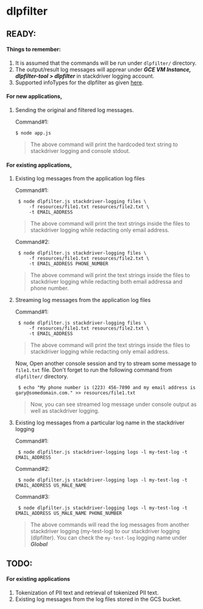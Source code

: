 # dlpfilter

## READY:
#### Things to remember:
1. It is assumed that the commands will be run under `dlpfilter/` directory.
2. The output/result log messages will apprear under ***GCE VM Instance, dlpfilter-tool > dlpfilter*** in stackdriver logging account.
3. Supported infoTypes for the dlpfilter as given [here](https://cloud.google.com/dlp/docs/infotypes-reference).

#### For new applications,
1. Sending the original and filtered log messages.

    Command#1:

       $ node app.js
       
    > The above command will print the hardcoded text string to stackdriver logging and console stdout.
    
#### For existing applications,
1. Existing log messages from the application log files

    Command#1:

        $ node dlpfilter.js stackdriver-logging files \
            -f resources/file1.txt resources/file2.txt \
            -t EMAIL_ADDRESS
            
    > The above command will print the text strings inside the files to stackdriver logging while redacting only email address.
    
   Command#2:

        $ node dlpfilter.js stackdriver-logging files \
            -f resources/file1.txt resources/file2.txt \
            -t EMAIL_ADDRESS PHONE_NUMBER
            
    > The above command will print the text strings inside the files to stackdriver logging while redacting both email addressa and phone number.

2. Streaming log messages from the application log files

    Command#1:

        $ node dlpfilter.js stackdriver-logging files \
            -f resources/file1.txt resources/file2.txt \
            -t EMAIL_ADDRESS
            
    > The above command will print the text strings inside the files to stackdriver logging while redacting only email address.
    
    Now, Open another console session and try to stream some message to `file1.txt` file. Don't forget to run the following command from `dlpfilter/` directory.
    
        $ echo "My phone number is (223) 456-7890 and my email address is gary@somedomain.com." >> resources/file1.txt
    
    > Now, you can see streamed log message under console output as well as stackdriver logging.

3. Existing log messages from a particular log name in the stackdriver logging

    Command#1:

        $ node dlpfilter.js stackdriver-logging logs -l my-test-log -t EMAIL_ADDRESS

    Command#2:

        $ node dlpfilter.js stackdriver-logging logs -l my-test-log -t EMAIL_ADDRESS US_MALE_NAME

    Command#3:

        $ node dlpfilter.js stackdriver-logging logs -l my-test-log -t EMAIL_ADDRESS US_MALE_NAME PHONE_NUMBER
            
    > The above commands will read the log messages from another stackdriver logging (my-test-log) to our stackdriver logging (dlpfilter). You can check the `my-test-log` logging name under ***Global***

## TODO:
#### For existing applications

1. Tokenization of PII text and retrieval of tokenized PII text.
2. Existing log messages from the log files stored in the GCS bucket.
